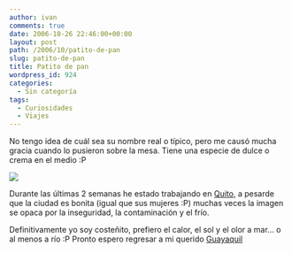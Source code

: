 ```yaml
---
author: ivan
comments: true
date: 2006-10-26 22:46:00+00:00
layout: post
path: /2006/10/patito-de-pan
slug: patito-de-pan
title: Patito de pan
wordpress_id: 924
categories:
  - Sin categoría
tags:
  - Curiosidades
  - Viajes
---
```


No tengo idea de cuál sea su nombre real o típico, pero me causó mucha gracia cuando lo pusieron sobre la mesa. Tiene una especie de dulce o crema en el medio :P

[![](http://photos1.blogger.com/blogger/5311/455/320/Patito%20Pan.7.jpg)](http://photos1.blogger.com/blogger/5311/455/1600/Patito%20Pan.7.jpg)

Durante las últimas 2 semanas he estado trabajando en [Quito](http://es.wikipedia.org/wiki/Quito), a pesarde que la ciudad es bonita (igual que sus mujeres :P) muchas veces la imagen se opaca por la inseguridad, la contaminación y el frío.

Definitivamente yo soy costeñito, prefiero el calor, el sol y el olor a mar... o al menos a río :P
Pronto espero regresar a mi querido [Guayaquil](http://es.wikipedia.org/wiki/Guayaquil)
